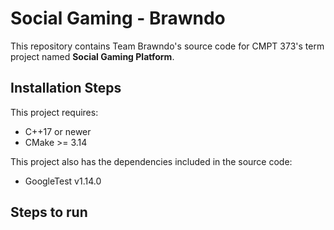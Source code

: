 # Social Gaming - Brawndo

This repository contains Team Brawndo's source code for CMPT 373's term project named **Social Gaming Platform**.

## Installation Steps

This project requires:

- C++17 or newer
- CMake >= 3.14

This project also has the dependencies included in the source code:

- GoogleTest v1.14.0

## Steps to run
